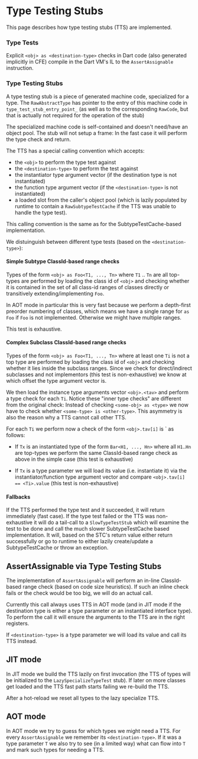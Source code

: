 # Type Testing Stubs

This page describes how type testing stubs (TTS) are implemented.

### Type Tests

Explicit `<obj> as <destination-type>` checks in Dart code (also generated implicitly in CFE) compile
in the Dart VM's IL to the `AssertAssignable` instruction.

### Type Testing Stubs

A type testing stub is a piece of generated machine code, specialized for a type.
The `RawAbstractType` has pointer to the entry of this machine code in `type_test_stub_entry_point_`
(as well as to the corresponding `RawCode`, but that is actually not required for the operation of the stub)

The specialized machine code is self-contained and doesn't need/have an object pool.
The stub will not setup a frame: In the fast case it will perform the type check and return.

The TTS has a special calling convention which accepts:
   * the `<obj>` to perform the type test against
   * the `<destination-type>` to perform the test against
   * the instantiator type argument vector (if the destination type is not instantiated)
   * the function type argument vector (if the `<destination-type>` is not instantiated)
   * a loaded slot from the caller's object pool (which is lazily populated by runtime to contain a `RawSubtypeTestCache` if the TTS was unable to handle the type test).

This calling convention is the same as for the SubtypeTestCache-based implementation.

We distuinguish between different type tests (based on the `<destination-type>`):

#### Simple Subtype ClassId-based range checks

Types of the form `<obj> as Foo<T1, ..., Tn>` where `T1` .. `Tn` are all top-types are performed
by loading the class id of `<obj>` and checking whether it is contained in the set of all class-id ranges of
classes directly or transitively extending/implementing `Foo`.

In AOT mode in particular this is very fast because we perform a depth-first preorder numbering of classes, which
means we have a single range for `as Foo` if `Foo` is not implemented. Otherwise we might have multiple ranges.

This test is exhaustive.

#### Complex Subclass ClassId-based range checks

Types of the form `<obj> as Foo<T1, ..., Tn>` where at least one `Ti` is not a top type are performed by loading the class id of `<obj>` and checking whether it lies inside the subclass ranges. Since we check for direct/indirect subclasses and not implementors (this test is non-exhaustive) we know at which offset the type argument vector is.

We then load the instance type arguments vector `<obj>.<tav>` and perform a type check for each `Ti`. Notice these "inner type checks" are different from the original check: Instead of checking `<some-obj> as <type>` we now have to check whether `<some-type> is <other-type>`. This asymmetry is also the reason why a TTS cannot call other TTS.

For each `Ti` we perform now a check of the form `<obj>.tav[i]` is <Ti>` as follows:

* If `Tx` is an instantiated type of the form `Bar<H1, ..., Hn>` where all `H1`..`Hn` are top-types we perform the same ClassId-based range check as above in the simple case (this test is exhaustive)

* If `Tx` is a type parameter we will load its value (i.e. instantiate it) via the instantiator/function type argument vector and compare `<obj>.tav[i] == <Ti>.value` (this test is non-exhaustive)

#### Fallbacks

If the TTS performed the type test and it succeeded, it will return immediately (fast case). If the type test failed or the TTS was non-exhaustive it will do a tail-call to a `SlowTypeTestStub` which will examine the test to be done and call the much slower SubtypeTestCache based implementation. It will, based on the STC's return value either return successfully or go to runtime to either lazily create/update a SubtypeTestCache or throw an exception.

## AssertAssignable via Type Testing Stubs

The implementation of `AssertAssignable` will perform an in-line ClassId-based range check (based on code size heuristics). If such an inline check fails or the check would be too big, we will do an actual call.

Currently this call always uses TTS in AOT mode (and in JIT mode if the destination type is either a type parameter or an instantiated interface type). To perform the call it will ensure the arguments to the TTS are in the right registers.

If `<destination-type>` is a type parameter we will load its value and call its TTS instead.

## JIT mode

In JIT mode we build the TTS lazily on first invocation (the TTS of types will be initialized to the `LazySpecializeTypeTest` stub). If later on more classes get loaded and the TTS fast path starts failing we re-build the TTS.

After a hot-reload we reset all types to the lazy specialize TTS.

## AOT mode

In AOT mode we try to guess for which types we might need a TTS. For every `AssertAssignable` we remember its `<destination-type>`. If it was a type parameter `T` we also try to see (in a limited way) what can flow into `T` and mark such types for needing a TTS.
